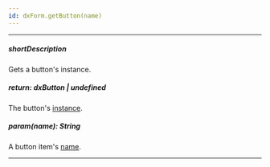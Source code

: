 ```yaml
---
id: dxForm.getButton(name)
---
```

---
##### shortDescription
Gets a button's instance.

##### return: dxButton | undefined
The button's [instance](/api-reference/10%20UI%20Widgets/dxButton '/Documentation/ApiReference/UI_Components/dxButton/').

##### param(name): String
A button item's [name](/api-reference/10%20UI%20Widgets/dxForm/5%20Item%20Types/ButtonItem/name.md '/Documentation/ApiReference/UI_Components/dxForm/Item_Types/ButtonItem/#name').

---
